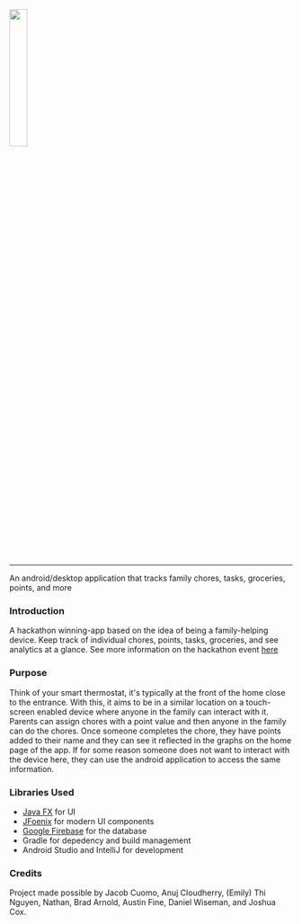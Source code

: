 <img style="width: 25%" src="https://i.imgur.com/On8vsf6.png"/>

---


An android/desktop application that tracks family chores, tasks, groceries, points, and more

### Introduction

A hackathon winning-app based on the idea of being a family-helping device. Keep track of individual chores, points, tasks, groceries, and see analytics at a glance. See more information on the hackathon event [here](https://devpost.com/software/fam)

### Purpose

Think of your smart thermostat, it's typically at the front of the home close to the entrance. With this, it aims to be in a similar location on a touch-screen enabled device where 
anyone in the family can interact with it. Parents can assign chores with a point value and then anyone in the family can do the chores. Once someone completes the chore, they have
points added to their name and they can see it reflected in the graphs on the home page of the app. If for some reason someone does not want to interact with the device here,
they can use the android application to access the same information. 

### Libraries Used
- [Java FX](https://openjfx.io/) for UI
- [JFoenix](http://www.jfoenix.com/) for modern UI components
- [Google Firebase](https://firebase.google.com/) for the database
- Gradle for depedency and build management
- Android Studio and IntelliJ for development

### Credits
Project made possible by Jacob Cuomo, Anuj Cloudherry, (Emily) Thi Nguyen, Nathan, Brad Arnold, Austin Fine, Daniel Wiseman, and Joshua Cox.
